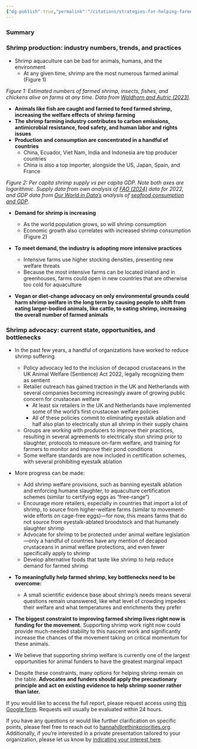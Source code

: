 ```yaml
---
{"dg-publish":true,"permalink":"/citations/strategies-for-helping-farmed-shrimp-rethink-priorities/","tags":["shrimp crustaceans"],"created":"2025-10-23T17:42:46.712+01:00","updated":"2025-10-23T18:12:10.260+01:00"}
---
```


### Summary

### Shrimp production: industry numbers, trends, and practices

- Shrimp aquaculture can be bad for animals, humans, and the environment
  - At any given time, shrimp are the most numerous farmed animal (Figure 1)


_Figure 1: Estimated numbers of farmed shrimp, insects, fishes, and chickens alive on farms at any time. Data from [Waldhorn and Autric (2023)](https://doi.org/10.31219/osf.io/b8n3t)._

- **Animals like fish are caught and farmed to feed farmed shrimp, increasing the welfare effects of shrimp farming** 
- **The shrimp farming industry contributes to carbon emissions, antimicrobial resistance, food safety, and human labor and rights issues**
- **Production and consumption are concentrated in a handful of countries**
  - China, Ecuador, Viet Nam, India and Indonesia are top producer countries
  - China is also a top importer, alongside the US, Japan, Spain, and France



_Figure 2: Per capita shrimp supply vs per capita GDP. Note both axes are logarithmic. Supply data from own analysis of [FAO (2024)](https://perma.cc/Z2ND-QLWD) data for 2022, and GDP data from [Our World in Data’s](http://ourworldindata.org/) analysis of [seafood consumption and GDP](https://perma.cc/AYP2-5YFH)._

- **Demand for shrimp is increasing**
  - As the world population grows, so will shrimp consumption
  - Economic growth also correlates with increased shrimp consumption (Figure 2)

- **To meet demand, the industry is adopting more intensive practices**
  - Intensive farms use higher stocking densities, presenting new welfare threats
  - Because the most intensive farms can be located inland and in greenhouses, farms could open in new countries that are otherwise too cold for aquaculture
- **Vegan or diet-change advocacy on only environmental grounds could harm shrimp welfare in the long term by causing people to shift from eating larger-bodied animals, like cattle, to eating shrimp, increasing the overall number of farmed animals**

### Shrimp advocacy: current state, opportunities, and bottlenecks

- In the past few years, a handful of organizations have worked to reduce shrimp suffering
  - Policy advocacy led to the inclusion of decapod crustaceans in the UK Animal Welfare (Sentience) Act 2022, legally recognizing them as sentient
  - Retailer outreach has gained traction in the UK and Netherlands with several companies becoming increasingly aware of growing public concern for crustacean welfare
    - At least six retailers in the UK and Netherlands have implemented some of the world’s first crustacean welfare policies
    - All of these policies commit to eliminating eyestalk ablation and half also plan to electrically stun all shrimp in their supply chains
  - Groups are working with producers to improve their practices, resulting in several agreements to electrically stun shrimp prior to slaughter, protocols to measure on-farm welfare, and training for farmers to monitor and improve their pond conditions
  - Some welfare standards are now included in certification schemes, with several prohibiting eyestalk ablation
- More progress can be made:
  - Add shrimp welfare provisions, such as banning eyestalk ablation and enforcing humane slaughter, to aquaculture certification schemes (similar to certifying eggs as “free-range”)
  - Encourage more retailers, especially in countries that import a lot of shrimp, to source from higher-welfare farms (similar to movement-wide efforts on cage-free eggs)—for now, this means farms that do not source from eyestalk-ablated broodstock and that humanely slaughter shrimp
  - Advocate for shrimp to be protected under animal welfare legislation—only a handful of countries have any mention of decapod crustaceans in animal welfare protections, and even fewer specifically apply to shrimp
  - Develop alternative foods that taste like shrimp to help reduce demand for farmed shrimp
- **To meaningfully help farmed shrimp, key bottlenecks need to be overcome:**
  - A small scientific evidence base about shrimp’s needs means several questions remain unanswered, like what level of crowding impedes their welfare and what temperatures and enrichments they prefer

- **The biggest constraint to improving farmed shrimp lives right now is funding for the movement.** Supporting shrimp work right now could provide much-needed stability to this nascent work and significantly increase the chances of the movement taking on critical momentum for these animals.

- We believe that supporting shrimp welfare is currently one of the largest opportunities for animal funders to have the greatest marginal impact
- Despite these constraints, many options for helping shrimp remain on the table. **Advocates and funders should apply the precautionary principle and act on existing evidence to help shrimp sooner rather than later.**

If you would like to access the full report, please request access using [this Google form](https://forms.gle/Nb4qhvCpUyM4ujJ46). Requests will usually be evaluated within 24 hours.

If you have any questions or would like further clarification on specific points, please feel free to reach out to [hannah@rethinkpriorities.org](mailto:hannah@rethinkpriorities.org). Additionally, if you’re interested in a private presentation tailored to your organization, please let us know by [indicating your interest here](https://forms.gle/H54Y8vAtrdABqs4u9).